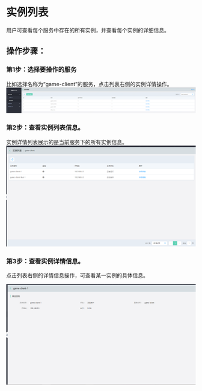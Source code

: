 #  实例列表
用户可查看每个服务中存在的所有实例，并查看每个实例的详细信息。

## 操作步骤：

###  第1步：选择要操作的服务
比如选择名称为“game-client”的服务，点击列表右侧的实例详情操作。
  ![服务管理列表](../../../../../image/Internet-Middleware/JD-Distributed-Service-Framework/service-list-new.png)
  
###  第2步：查看实例列表信息。
实例详情列表展示的是当前服务下的所有实例信息。
   ![服务管理列表](../../../../../image/Internet-Middleware/JD-Distributed-Service-Framework/service-instance-list.png)
  
  
  
###   第3步：查看实例详情信息。
点击列表右侧的详情信息操作，可查看某一实例的具体信息。
 
   ![服务管理列表](../../../../../image/Internet-Middleware/JD-Distributed-Service-Framework/service-instance-detail.png)
